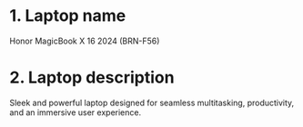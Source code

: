 # 1. Laptop name

Honor MagicBook X 16 2024 (BRN-F56)

# 2. Laptop description

Sleek and powerful laptop designed for seamless multitasking, productivity, and an immersive user experience.